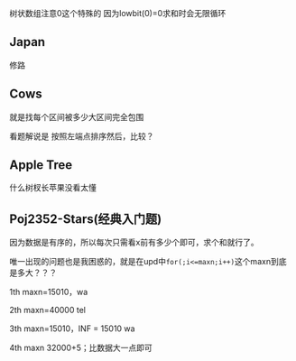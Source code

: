 树状数组注意0这个特殊的 因为lowbit(0)=0求和时会无限循环

## Japan

修路

## Cows

就是找每个区间被多少大区间完全包围

看题解说是 按照左端点排序然后，比较？

## Apple Tree

什么树杈长苹果没看太懂

## Poj2352-Stars(经典入门题)

因为数据是有序的，所以每次只需看x前有多少个即可，求个和就行了。

唯一出现的问题也是我困惑的，就是在upd中`for(;i<=maxn;i++)`这个maxn到底是多大？？？

1th maxn=15010，wa 

2th maxn=40000 tel

3th maxn=15010，INF = 15010 wa

4th maxn 32000+5；比数据大一点即可